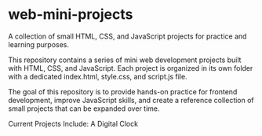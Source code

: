 # web-mini-projects
A collection of small HTML, CSS, and JavaScript projects for practice and learning purposes.

This repository contains a series of mini web development projects built with HTML, CSS, and JavaScript. Each project is organized in its own folder with a dedicated index.html, style.css, and script.js file.

The goal of this repository is to provide hands-on practice for frontend development, improve JavaScript skills, and create a reference collection of small projects that can be expanded over time.

Current Projects Include:
A Digital Clock
